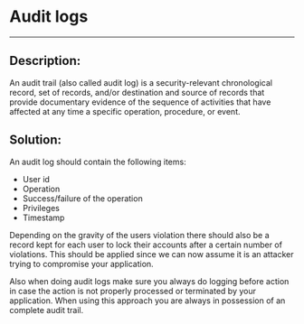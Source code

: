 # Audit logs
-------

## Description:

An audit trail (also called audit log) is a security-relevant chronological record,
set of records, and/or destination and source of records that provide documentary
evidence of the sequence of activities that have affected at any time a specific operation,
procedure, or event.

## Solution:

An audit log should contain the following items:

- User id
- Operation
- Success/failure of the operation
- Privileges
- Timestamp

Depending on the gravity of the users violation there should also be a record kept for
each user to lock their accounts after a certain number of violations. This should be
applied since we can now assume it is an attacker trying to compromise your application.

Also when doing audit logs make sure you always do logging before action in case the
action is not properly processed or terminated by your application. When using this
approach you are always in possession of an complete audit trail.
